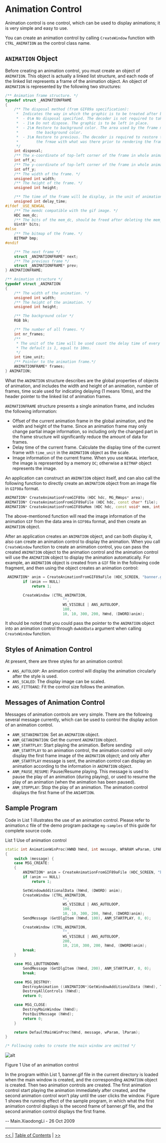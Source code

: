 # Animation Control

Animation control is one control, which can be used to display animations; it 
is very simple and easy to use.

You can create an animation control by calling `CreateWindow` function with
`CTRL_ANIMATION` as the control class name.

## `ANIMATION` Object

Before creating an animation control, you must create an object of `ANIMATION`.
This object is actually a linked list structure, and each node of the linked
list represents a frame of the animation object. An object of `ANIMATION` is
represented by the following two structures:

```cpp
/** Animation frame structure. */
typedef struct _ANIMATIONFRAME
{
    /** The disposal method (from GIF89a specification):
     *  Indicates the way in which the graphic is to be treated after being displayed.
     *  - 0\n No disposal specified. The decoder is not required to take any action.
     *  - 1\n Do not dispose. The graphic is to be left in place. 
     *  - 2\n Restore to background color. The area used by the frame must be restored to 
     *        the background color.
     *  - 3\n Restore to previous. The decoder is required to restore the area overwritten by 
     *        the frmae with what was there prior to rendering the frame.
     */
    int disposal;
    /** The x-coordinate of top-left corner of the frame in whole animation screen. */
    int off_x;
    /** The y-coordinate of top-left corner of the frame in whole animation screen. */
    int off_y;
    /** The width of the frame. */
    unsigned int width;
    /** The height of the frame. */
    unsigned int height;

    /** The time of the frame will be display, in the unit of animation time_unit. */
    unsigned int delay_time;
#ifdef _USE_NEWGAL
    /** The memdc compatible with the gif image. */
    HDC mem_dc;
    /** The bits of the mem_dc, should be freed after deleting the mem_dc. */
    Uint8* bits;
#else
    /** The bitmap of the frame. */
    BITMAP bmp;
#endif

    /** The next frame */
    struct _ANIMATIONFRAME* next;
    /** The previous frame */
    struct _ANIMATIONFRAME* prev;
} ANIMATIONFRAME;

/** Animation structure */
typedef struct _ANIMATION
{
    /** The width of the animation. */
    unsigned int width;
    /** The height of the animation. */
    unsigned int height;

    /** The background color */
    RGB bk;

    /** The number of all frames. */
    int nr_frames;
    /**
     * The unit of the time will be used count the delay time of every frame.
     * The default is 1, equal to 10ms.
     */
    int time_unit;
    /** Pointer to the animation frame.*/
    ANIMATIONFRAME* frames;
} ANIMATION;
```

What the `ANIMATION` structure describes are the global properties of objects 
of animation, and includes the width and height of an animation, number of
frames, time scale used for indicating delaying (1 means 10ms), and the header
pointer to the linked list of animation frames.

`ANIMATIONFRAME` structure presents a single animation frame, and includes the
following information:
- Offset of the current animation frame in the global animation, and the width
and height of the frame. Since an animation frame may only change partial image
information, so including only the changed part in the frame structure will
significantly reduce the amount of data for frames.
- Delay time of the current frame. Calculate the display time of the current
frame with `time_unit` in the `ANIMATION` object as the scale.
- Image information of the current frame. When you use `NEWGAL` interface, the
image is represented by a memory `DC`; otherwise a `BITMAP` object represents
the image.

An application can construct an `ANIMATION` object itself, and can also call 
the following function to directly create an `ANIMATION` object from an image
file in `GIF98a` format.

```cpp
ANIMATION* CreateAnimationFromGIF89a (HDC hdc, MG_RWops* area);
ANIMATION* CreateAnimationFromGIF89aFile (HDC hdc, const char* file);
ANIMATION* CreateAnimationFromGIF89aMem (HDC hdc, const void* mem, int size);
```

The above-mentioned function will read the image information of the animation
`GIF` from the data area in `GIF98a` format, and then create an `ANIMATION`
object. 

After an application creates an `ANIMATION` object, and can both display it,
also can create an animation control to display the animation. When you call
`CreateWindow` function to create an animation control, you can pass the 
created `ANIMATION` object to the animation control and the animation control
will use the `ANIMATION` object to display the animation automatically. For
example, an `ANIMATION` object is created from a `GIF` file in the following
code fragment, and then using the object creates an animation control:

```cpp
 ANIMATION* anim = CreateAnimationFromGIF89aFile (HDC_SCREEN, "banner.gif");
        if (anim == NULL)
            return 1;

        CreateWindow (CTRL_ANIMATION, 
                          "", 
                          WS_VISIBLE | ANS_AUTOLOOP, 
                          100, 
                          10, 10, 300, 200, hWnd, (DWORD)anim);
```

It should be noted that you could pass the pointer to the `ANIMATION` object
into an animation control through `dwAddData` argument when calling 
`CreateWindow` function.

## Styles of Animation Control

At present, there are three styles for an animation control:
- `ANS_AUTOLOOP`: An animation control will display the animation circularly
after the style is used.
- `ANS_SCALED`: The display image can be scaled.
- `ANS_FITTOANI`: Fit the control size follows the animation.

## Messages of Animation Control

Messages of animation controls are very simple. There are the following several
message currently, which can be used to control the display action of an
animation control.
- `ANM_SETANIMATION`: Set an `ANIMATION` object.
- `ANM_GETANIMATION`: Get the current `ANIMATION` object.
- `ANM_STARTPLAY`: Start playing the animation. Before sending `ANM_STARTPLAY`
to an animation control, the animation control will only display the first 
frame image of the `ANIMATION` object; and only after `ANM_STARTPLAY` message 
is sent, the animation control can display an animation according to the
information in `ANIMATION` object.
- `ANM_PAUSE_RESUME`: Pause/Resume playing. This message is used to pause the
play of an animation (during playing), or used to resume the play of an
animation (when the animation has been paused).
- `ANM_STOPPLAY`: Stop the play of an animation. The animation control displays
the first frame of the `ANIAMTION`.

## Sample Program

Code in List 1 illustrates the use of an animation control. Please refer to
animation.c file of the demo program package `mg-samples` of this guide for
complete source code.


List 1 Use of animation control

```cpp
static int AnimationWinProc(HWND hWnd, int message, WPARAM wParam, LPARAM lParam)
{
    switch (message) {
    case MSG_CREATE:
    {
        ANIMATION* anim = CreateAnimationFromGIF89aFile (HDC_SCREEN, "banner.gif");
        if (anim == NULL)
            return 1;

        SetWindowAdditionalData (hWnd, (DWORD) anim);
        CreateWindow (CTRL_ANIMATION, 
                          "", 
                          WS_VISIBLE | ANS_AUTOLOOP, 
                          100, 
                          10, 10, 300, 200, hWnd, (DWORD)anim);
        SendMessage (GetDlgItem (hWnd, 100), ANM_STARTPLAY, 0, 0);

        CreateWindow (CTRL_ANIMATION, 
                          "", 
                          WS_VISIBLE | ANS_AUTOLOOP, 
                          200, 
                          10, 210, 300, 200, hWnd, (DWORD)anim);
        break;
    }

    case MSG_LBUTTONDOWN:
        SendMessage (GetDlgItem (hWnd, 200), ANM_STARTPLAY, 0, 0);
        break;

    case MSG_DESTROY:
        DestroyAnimation ((ANIMATION*)GetWindowAdditionalData (hWnd), TRUE);
        DestroyAllControls (hWnd);
        return 0;

    case MSG_CLOSE:
        DestroyMainWindow (hWnd);
        PostQuitMessage (hWnd);
        return 0;
    }

    return DefaultMainWinProc(hWnd, message, wParam, lParam);
}

/* Following codes to create the main window are omitted */
```



![alt](figures/36.1.jpeg)

Figure 1 Use of an animation control


In the program within List 1, banner.gif file in the current directory is 
loaded when the main window is created, and the corresponding `ANIMATION` 
object is created. Then two animation controls are created. The first animation
control start playing the animation immediately after created, and the second
animation control won’t play until the user clicks the window. Figure 1 shows
the running effect of the sample program, in which what the first animation
control displays is the second frame of banner.gif file, and the second
animation control displays the first frame.

-- Main.XiaodongLi - 26 Oct 2009


----

[&lt;&lt; ](MiniGUIProgGuidePart.md) |
[Table of Contents](README.md) |
[ &gt;&gt;](MiniGUIProgGuidePart.md)

[Release Notes for MiniGUI 3.2]: /supplementary-docs/Release-Notes-for-MiniGUI-3.2.md
[Release Notes for MiniGUI 4.0]: /supplementary-docs/Release-Notes-for-MiniGUI-4.0.md
[Showing Text in Complex or Mixed Scripts]: /supplementary-docs/Showing-Text-in-Complex-or-Mixed-Scripts.md
[Supporting and Using Extra Input Messages]: /supplementary-docs/Supporting-and-Using-Extra-Input-Messages.md
[Using CommLCD NEWGAL Engine and Comm IAL Engine]: /supplementary-docs/Using-CommLCD-NEWGAL-Engine-and-Comm-IAL-Engine.md
[Using Enhanced Font Interfaces]: /supplementary-docs/Using-Enhanced-Font-Interfaces.md
[Using Images and Fonts on System without File System]: /supplementary-docs/Using-Images-and-Fonts-on-System-without-File-System.md
[Using SyncUpdateDC to Reduce Screen Flicker]: /supplementary-docs/Using-SyncUpdateDC-to-Reduce-Screen-Flicker.md
[Writing DRI Engine Driver for Your GPU]: /supplementary-docs/Writing-DRI-Engine-Driver-for-Your-GPU.md
[Writing MiniGUI Apps for 64-bit Platforms]: /supplementary-docs/Writing-MiniGUI-Apps-for-64-bit-Platforms.md

[Quick Start]: /user-manual/MiniGUIUserManualQuickStart.md
[Building MiniGUI]: /user-manual/MiniGUIUserManualBuildingMiniGUI.md
[Compile-time Configuration]: /user-manual/MiniGUIUserManualCompiletimeConfiguration.md
[Runtime Configuration]: /user-manual/MiniGUIUserManualRuntimeConfiguration.md
[Tools]: /user-manual/MiniGUIUserManualTools.md
[Feature List]: /user-manual/MiniGUIUserManualFeatureList.md

[MiniGUI Overview]: /MiniGUI-Overview.md
[MiniGUI User Manual]: /user-manual/README.md
[MiniGUI Programming Guide]: /programming-guide/README.md
[MiniGUI Porting Guide]: /porting-guide/README.md
[MiniGUI Supplementary Documents]: /supplementary-docs/README.md
[MiniGUI API Reference Manuals]: /api-reference/README.md

[MiniGUI Official Website]: http://www.minigui.com
[Beijing FMSoft Technologies Co., Ltd.]: https://www.fmsoft.cn
[FMSoft Technologies]: https://www.fmsoft.cn
[HarfBuzz]: https://www.freedesktop.org/wiki/Software/HarfBuzz/
